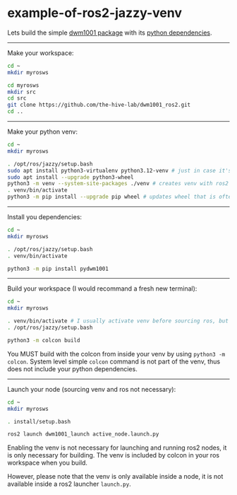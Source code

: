 # example-of-ros2-jazzy-venv

Lets build the simple [dwm1001 package](https://github.com/the-hive-lab/dwm1001_ros2/tree/integration) with its [python dependencies](https://pypi.org/project/pydwm1001/).

---
Make your workspace:
```bash
cd ~
mkdir myrosws

cd myrosws
mkdir src
cd src
git clone https://github.com/the-hive-lab/dwm1001_ros2.git
cd ..
```

---
Make your python venv:
```bash
cd ~
mkdir myrosws

. /opt/ros/jazzy/setup.bash
sudo apt install python3-virtualenv python3.12-venv # just in case it's missing
sudo apt install --upgrade python3-wheel
python3 -m venv --system-site-packages ./venv # creates venv with ros2 pkg included and frozen
. venv/bin/activate
python3 -m pip install --upgrade pip wheel # updates wheel that is often outdated
```

---
Install you dependencies:
```bash
cd ~
mkdir myrosws

. /opt/ros/jazzy/setup.bash
. venv/bin/activate

python3 -m pip install pydwm1001
```

---
Build your workspace (I would recommand a fresh new terminal):
```bash
cd ~
mkdir myrosws

. venv/bin/activate # I usually activate venv before sourcing ros, but the order should not matter
. /opt/ros/jazzy/setup.bash

python3 -m colcon build
```

You MUST build with the colcon from inside your venv by using `python3 -m colcon`. System level simple `colcon` command is not part of the venv, thus does not include your python dependencies.

---
Launch your node (sourcing venv and ros not necessary):
```bash
cd ~
mkdir myrosws

. install/setup.bash

ros2 launch dwm1001_launch active_node.launch.py
```

Enabling the venv is not necessary for launching and running ros2 nodes, it is only necessary for building. The venv is included by colcon in your ros workspace when you build.

However, please note that the venv is only available inside a node, it is not available inside a ros2 launcher `launch.py`.
